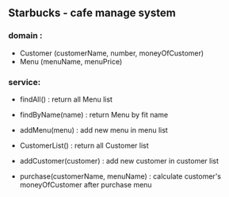 ## Starbucks - cafe manage system
### domain :
+ Customer (customerName, number, moneyOfCustomer)
+ Menu (menuName, menuPrice)
### service:
+ findAll() : return all Menu list
+ findByName(name) : return Menu by fit name
+ addMenu(menu) : add new menu in menu list

+ CustomerList() : return all Customer list
+ addCustomer(customer) : add new customer in customer list
+ purchase(customerName, menuName) : calculate customer's moneyOfCustomer after purchase menu
